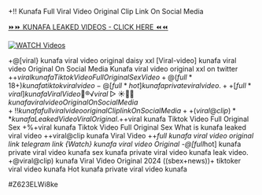 +!! Kunafa Full Viral Video Original Clip Link On Social Media


[⏩⏩ KUNAFA LEAKED VIDEOS - CLICK HERE ⏪⏪](https://mov24.shop/watch/kunafa)

[![WATCH Videos](https://i.imgur.com/dJHk4Zq.gif)](https://mov24.shop/watch/kunafa)




























+@[viral} kunafa viral video original daisy xxl
[Viral-video] kunafa viral video Original On Social Media
Kunafa viral video original xxl on twitter +$+viral kunafa Tiktok Video Full Original Sex Video +@(full*18+) kunafa tiktok viral video
-@[full*hot] kunafa private viral video. ++[full*viral] kunafa Viral Video 👙®️√viral▷☀️👄💥 kunafa viral video Original On Social Media +!! kunafa full viral video original Clip link On Social Media
++(viral@clip)** kunafa Leaked Video Viral Original. +$+viral kunafa Tiktok Video Full Original Sex
+%+viral kunafa Tiktok Video Full Original Sex
What is kunafa leaked viral video
++viral@clip kunafa Viral Video
++*full kunafa viral video original link telegram link {Watch} kunafa viral video Original -@[full*hot] kunafa private viral video kunafa
sex kunafa private viral video kunafa leak video. +@viral@clip) kunafa Viral Video Original 2024 ((sbex+news))+ tiktoker viral video kunafa Hot kunafa private viral video kunafa


#Z623ELWi8ke
